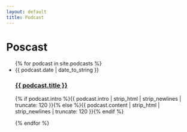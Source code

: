 ```yaml
---
layout: default
title: Podcast
---
```


<div id="articles">
  <h1>Poscast</h1>
  <ul class="posts noList">
    {% for podcast in site.podcasts %}
      <li>
      	<span class="date">{{ podcast.date | date_to_string }}</span>
      	<h3><a href="{{ podcast.url }}">{{ podcast.title }}</a></h3>
      	<p class="description">{% if podcast.intro %}{{ podcast.intro  | strip_html | strip_newlines | truncate: 120 }}{% else %}{{ podcast.content | strip_html | strip_newlines | truncate: 120 }}{% endif %}</p>
      </li>
    {% endfor %}
  </ul>
</div>


